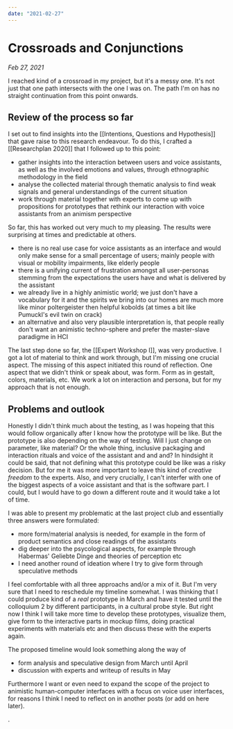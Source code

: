 ```yaml
---
date: "2021-02-27"
---
```

# Crossroads and Conjunctions
*Feb 27, 2021*

I reached kind of a crossroad in my project, but it's a messy one. It's not just that one path intersects with the one I was on. The path I'm on has no straight continuation from this point onwards.

## Review of the process so far
I set out to find insights into the [[Intentions, Questions and Hypothesis]] that gave raise to this research endeavour. To do this, I crafted a [[Researchplan 2020]] that I followed up to this point:

- gather insights into the interaction between users and voice assistants, as well as the involved emotions and values, through ethnographic methodology in the field
- analyse the collected material through thematic analysis to find weak signals and general understandings of the current situation
- work through material together with experts to come up with propositions for prototypes that rethink our interaction with voice assistants from an animism perspective

So far, this has worked out very much to my pleasing. The results were surprising at times and predictable at others.

- there is no real use case for voice assistants as an interface and would only make sense for a small percentage of users; mainly people with visual or mobility impairments, like elderly people
- there is a unifying current of frustration amongst all user-personas stemming from the expectations the users have and what is delivered by the assistant
- we already live in a highly animistic world; we just don't have a vocabulary for it and the spirits we bring into our homes are much more like minor poltergeister then helpful kobolds (at times a bit like Pumuckl's evil twin on crack)
- an alternative and also very plausible interpretation is, that people really don't want an animistic techno-sphere and prefer the master-slave paradigme in HCI

The last step done so far, the [[Expert Workshop I]], was very productive. I got a lot of material to think and work through, but I'm missing one crucial aspect. The missing of this aspect initiated this round of reflection. One aspect that we didn't think or speak about, was form. Form as in gestalt, colors, materials, etc. We work a lot on interaction and persona, but for my approach that is not enough.

## Problems and outlook

Honestly I didn't think much about the testing, as I was hopeing that this would follow organically after I know how the prototype will be like. But the prototype is also depending on the way of testing. Will I just change on parameter, like material? Or the whole thing, inclusive packaging and interaction rituals and voice of the assistant and and and? In hindsight it could be said, that not defining what this prototype could be like was a risky decision. But for me it was more important to leave this kind of *creative freedom* to the experts. 
Also, and very crucially, I can't interfer with one of the biggest aspects of a voice assistant and that is the software part. I could, but I would have to go down a different route and it would take a lot of time.

I was able to present my problematic at the last project club and essentially three answers were formulated:

- more form/material analysis is needed, for example in the form of product semantics and close readings of the assistants
- dig deeper into the psycological aspects, for example through Habermas' Geliebte Dinge and theories of perception etc
- I need another round of ideation where I try to give form through speculative methods

I feel comfortable with all three approachs and/or a mix of it. But I'm very sure that I need to reschedule my timeline somewhat. I was thinking that I could produce kind of a *real* prototype in March and have it tested until the colloquium 2 by different participants, in a cultural probe style. But right now I think I will take more time to develop these prototypes, visualize them, give form to the interactive parts in mockup films, doing practical experiments with materials etc and then discuss these with the experts again. 

The proposed timeline would look something along the way of

- form analysis and speculative design from March until April
- discussion with experts and writeup of results in May

Furthermore I want or even need to expand the scope of the project to animistic human-computer interfaces with a focus on voice user interfaces, for reasons I think I need to reflect on in another posts (or add on here later).

.